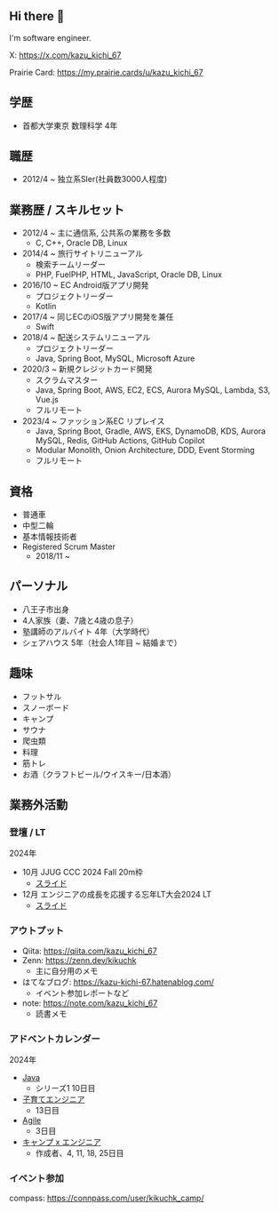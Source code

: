 ## Hi there 👋

I'm software engineer.

X: https://x.com/kazu_kichi_67

Prairie Card: https://my.prairie.cards/u/kazu_kichi_67

## 学歴

- 首都大学東京 数理科学 4年

## 職歴

- 2012/4 ~ 独立系SIer(社員数3000人程度)

## 業務歴 / スキルセット

- 2012/4 ~ 主に通信系, 公共系の業務を多数
  - C, C++, Oracle DB, Linux
- 2014/4 ~ 旅行サイトリニューアル
  - 検索チームリーダー
  - PHP, FuelPHP, HTML, JavaScript, Oracle DB, Linux
- 2016/10 ~ EC Android版アプリ開発
  - プロジェクトリーダー
  - Kotlin
- 2017/4 ~ 同じECのiOS版アプリ開発を兼任
  - Swift
- 2018/4 ~ 配送システムリニューアル
  - プロジェクトリーダー
  - Java, Spring Boot, MySQL, Microsoft Azure
- 2020/3 ~ 新規クレジットカード開発
  - スクラムマスター
  - Java, Spring Boot, AWS, EC2, ECS, Aurora MySQL, Lambda, S3, Vue.js
  - フルリモート
- 2023/4 ~ ファッション系EC リプレイス
  - Java, Spring Boot, Gradle, AWS, EKS, DynamoDB, KDS, Aurora MySQL, Redis, GitHub Actions, GitHub Copilot
  - Modular Monolith, Onion Architecture, DDD, Event Storming
  - フルリモート

## 資格

- 普通車
- 中型二輪
- 基本情報技術者
- Registered Scrum Master
  - 2018/11 ~

## パーソナル

- 八王子市出身
- 4人家族（妻、7歳と4歳の息子）
- 塾講師のアルバイト 4年（大学時代）
- シェアハウス 5年（社会人1年目 ~ 結婚まで）

## 趣味

- フットサル
- スノーボード
- キャンプ
- サウナ
- 爬虫類
- 料理
- 筋トレ
- お酒（クラフトビール/ウイスキー/日本酒）

## 業務外活動

### 登壇 / LT

2024年

- 10月 JJUG CCC 2024 Fall 20m枠
  - [スライド](https://speakerdeck.com/kazu_kichi_67/java-x-spring-bootzhi-apurikesiyonnokorudosutatonili-tixiang-kau)
- 12月 エンジニアの成長を応援する忘年LT大会2024 LT
  - [スライド](https://speakerdeck.com/kazu_kichi_67/engineers-lt-year-end-2024)

### アウトプット

- Qiita: https://qiita.com/kazu_kichi_67
- Zenn: https://zenn.dev/kikuchk
  - 主に自分用のメモ
- はてなブログ: https://kazu-kichi-67.hatenablog.com/
  - イベント参加レポートなど
- note: https://note.com/kazu_kichi_67
  - 読書メモ

### アドベントカレンダー

2024年

- [Java](https://qiita.com/advent-calendar/2024/java)
  - シリーズ1 10日目
- [子育てエンジニア](https://adventar.org/calendars/10811)
  - 13日目
- [Agile](https://adventar.org/calendars/10757)
  - 3日目
- [キャンプ x エンジニア](https://adventar.org/calendars/11140)
  - 作成者、4, 11, 18, 25日目

### イベント参加

compass: https://connpass.com/user/kikuchk_camp/

<!--
**kazu-kichi-67/kazu-kichi-67** is a ✨ _special_ ✨ repository because its `README.md` (this file) appears on your GitHub profile.

Here are some ideas to get you started:

- 🔭 I’m currently working on ...
- 🌱 I’m currently learning ...
- 👯 I’m looking to collaborate on ...
- 🤔 I’m looking for help with ...
- 💬 Ask me about ...
- 📫 How to reach me: ...
- 😄 Pronouns: ...
- ⚡ Fun fact: ...
-->
